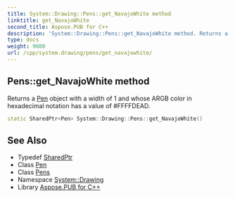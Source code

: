 ```yaml
---
title: System::Drawing::Pens::get_NavajoWhite method
linktitle: get_NavajoWhite
second_title: Aspose.PUB for C++
description: 'System::Drawing::Pens::get_NavajoWhite method. Returns a Pen object with a width of 1 and whose ARGB color in hexadecimal notation has a value of #FFFFDEAD in C++.'
type: docs
weight: 9600
url: /cpp/system.drawing/pens/get_navajowhite/
---
```

## Pens::get_NavajoWhite method


Returns a [Pen](../../pen/) object with a width of 1 and whose ARGB color in hexadecimal notation has a value of #FFFFDEAD.

```cpp
static SharedPtr<Pen> System::Drawing::Pens::get_NavajoWhite()
```

## See Also

* Typedef [SharedPtr](../../../system/sharedptr/)
* Class [Pen](../../pen/)
* Class [Pens](../)
* Namespace [System::Drawing](../../)
* Library [Aspose.PUB for C++](../../../)

